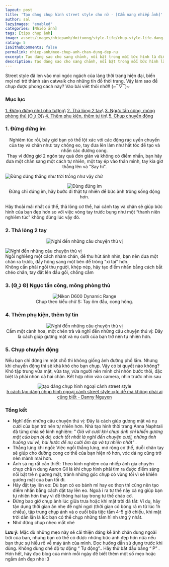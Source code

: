 ```yaml
---
layout: post
title: 'Tạo dáng chụp hình street style cho nữ - [Cẩm nang nhiếp ảnh]'
author: sal
lazyimages: "enabled"
categories: [Nhiếp ảnh]
tags: [tips chụp ảnh]
image: assets/images/nhiepanh/doituong/style-life/chup-style-life-dang-005.jpg
rating: 5
isGithubComments: false
permalink: nhiep-anh/meo-chup-anh-chan-dung-dep-nu
excerpt: Tạo dáng sao cho sang chảnh, nổi bật trong mỗi bức hình là điều quan tâm hàng đầu của các tín đồ “sống ảo”. Những gợi ý về tư thế tạo dáng cũng như trang phục sẽ giúp bạn có được bức ảnh đậm chất street style nghìn like.
description: Tạo dáng sao cho sang chảnh, nổi bật trong mỗi bức hình là điều quan tâm hàng đầu của các tín đồ “sống ảo”. Những gợi ý về tư thế tạo dáng cũng như trang phục sẽ giúp bạn có được bức ảnh đậm chất street style nghìn like.
---
```


Street style đã len vào mọi ngóc ngách của làng thời trang hiện đại, biến mọi nơi trở thành sàn catwalk cho những tín đồ thời trang. Vậy làm sao để chụp được phong cách này? Vào bài viết thôi nhở!! (~‾▽‾)~

### Mục lục

[1. Đừng đứng như pho tượng](#tip1)\\
[2. Thả lỏng 2 tay](#tip2)\\
[3. Ngực tấn công, mông phòng thủ (ʘ ͜ʖ ʘ)](#tip3)\\
[4. Thêm phụ kiện, thêm tự tin](#tip4)\\
[5. Chụp chuyển động](#tip5)

<a name="tip1"></a>
<h3>1. Đừng đứng im</h3>

<p style="text-align:center; ">
  Nghiêm túc rồi, bây giờ bạn có thể lột xác với các động rác uyển chuyển của tay và chân như: tay chống eo, tay đưa lên làm như hất tóc để tạo và nhấn các đường cong.<br>Thay vì đứng giơ 2 ngón tay quá đơn giản và không có điểm nhấn, bạn hãy đưa một chân sang một cách tự nhiên, một tay ép vào thân mình, tay kia giơ thẳng lên và "Say hi".<br>
</p>
  <img  src="../../assets/images/nhiepanh/doituong/style-life/chup-style-life-dang-02.jpg" alt="Đừng đứng thẳng như trời trồng như vậy chứ"><br>
<p style="text-align:center; ">
  <img  src="../../assets/images/nhiepanh/doituong/style-life/chup-style-life-dang-01.jpg" alt="Đừng đứng im"><br>
  Đừng chỉ đứng im, hãy bước đi thật tự nhiên để bức ảnh trông sống động hơn.
</p>
<p>
Hãy thoải mái nhất có thể, thả lỏng cơ thể, hai cánh tay và chân sẽ giúp bức hình của bạn đẹp hơn so với việc vòng tay trước bụng như một “thanh niên nghiêm túc” không đúng lúc vậy đó.
</p>
<a name="tip2"></a>
<h3>2. Thả lỏng 2 tay</h3>
  <p style="text-align:center; ">
  <img  src="../../assets/images/nhiepanh/doituong/style-life/chup-style-life-dang-03.jpg" alt="Nghĩ đến những câu chuyện thú vị"><br>
  </p>
  <p style="text-align:center; ">

  <img  src="../../assets/images/nhiepanh/doituong/style-life/chup-style-life-dang-04.jpg" alt="Nghĩ đến những câu chuyện thú vị"><br>
     Ngồi nghiêng một cách nhàm chán, để thu hút ánh nhìn, bạn nên đưa một chân ra trước, đẩy hông sang một bên để trông "xì tai" hơn.<br>
        Không cần phải ngồi thu người, khép nép, hãy tạo điểm nhấn bằng cách bắt chéo chân, tay đặt lên đầu gối, chống cằm
  </p>

<a name="tip3"></a>
<h3>3. (ʘ ͜ʖ ʘ) Ngực tấn công, mông phòng thủ</h3>
<p style="text-align:center; ">
  <img id=".imagesblog-05" src="../../assets/images/nhiepanh/doituong/style-life/chup-style-life-dang-06.jpg" alt="Nikon D600 Dynamic Range"><br>
  Chụp theo kiểu chữ S: Tay ôm đầu, cong hông.
</p>

<a name="tip4"></a>
<h3>4. Thêm phụ kiện, thêm tự tin</h3>
  <p style="text-align:center; ">
  <img  src="../../assets/images/nhiepanh/doituong/style-life/chup-style-life-dang-07.jpeg" alt="Nghĩ đến những câu chuyện thú vị"><br>
  Cầm một cành hoa, một chén trà và nghĩ đến những câu chuyện thú vị: Đây là cách giúp gương mặt và nụ cười của bạn trở nên tự nhiên hơn.
  </p>

<a name="tip5"></a>
<h3>5. Chụp chuyển động</h3>
Nếu bạn chỉ đứng im một chỗ thì không giống ảnh đường phố lắm. Nhưng khi chuyển động thì sẽ khá khó cho bạn chụp. Vậy có bí quyết nào không?
Khó tập trung vừa mặt, vừa tay, vừa người nên mình chỉ nhón bước thôi, đặc biệt là phải nhón cả hai chân. Kết hợp nhìn vào camera, nhìn trước nhìn sau<br>

<p style="text-align:center; ">
  <img src="../../assets/images/nhiepanh/doituong/style-life/tao-dang-khi-chup-hinh-ngoai-canh.gif" alt="tạo dáng chụp hình ngoại cảnh street style"><br>
  <a href="https://www.youtube.com/watch?v=KYW6cbWfO7I">5 cách tạo dáng chụp hình ngoại cảnh street style cực dễ mà không phải ai cũng biết - Danny Nguyen</a>
</p>
<!--Lưu ý-->

### **Tổng kết**

*   Nghĩ đến những câu chuyện thú vị: Đây là cách giúp gương mặt và nụ cười của bạn trở nên tự nhiên hơn. Nhà tạo hình thời trang Anna Naphtali đã từng chia sẻ kinh nghiệm: _" Giả vờ cười khi chụp ảnh chỉ khiến gương mặt của bạn bị đơ, cách tốt nhất là nghĩ đến chuyện cười, những tình huống vui vẻ, hài hước để nụ cười ấm áp và tự nhiên nhất" ._
*   Thẳng lưng khi ngồi: Việc ngồi thẳng lưng, mở rộng cơ thể, duỗi chân tay sẽ giúp cho đường cong cơ thể của bạn hiện rõ hơn, vóc dá ng cũng trở nên mảnh mai hơn.
*   Ánh sá ng rất cần thiết: Theo kinh nghiệm của nhiếp ảnh gia chuyên chụp châ n dung Aaron Gil là khi chụp hình phải tìm ra được điểm sáng nổi bật trê n gương mặt, tránh những góc chụp có vùng tối vì sẽ khiến gương mặt của bạn tối đi.
*   Hãy đặt tay lên eo: Dù bạn có eo bánh mì hay eo thon thì cũng nên tạo điểm nhấn bằng cách đặt tay lên eo. Ngoà i ra tư thế này cà ng giúp bạn tự nhiên hơn thay vì để thõng hai tay trong tư thế chào cờ.
*   Đừng bao giờ chụp ảnh lúc giữa trưa hoặc khi mặt trời đã tắt:  Ví dụ, hãy tận dụng thời gian ăn nhẹ để nghỉ ngơi (thời gian có bóng râ m từ lúc 1h chiều), tập trung chụp ảnh và o cuối bữa tiệc tầm 4-5 giờ chiều, khi mặt trời dần lặn là lúc bạn có thể chụp những tấm hì nh ưng ý nhất.
*   Nhớ đừng chụp nheo mắt nhé

<p><strong>Lưu &yacute;:</strong> Mặc d&ugrave; những mẹo n&agrave;y sẽ cải thiện đ&aacute;ng kể ảnh ch&acirc;n dung ngo&agrave;i trời của bạn, nhưng bạn c&oacute; thể c&oacute; được những bức ảnh đẹp hơn nữa nếu bạn thực sự hiểu r&otilde; về m&aacute;y ảnh của m&igrave;nh. Đọc hướng dẫn sử dụng trước khi dùng. Kh&ocirc;ng d&ugrave;ng chế độ tự động &ldquo; Tự động&rdquo;.. H&atilde;y thử bắt đầu bằng &ldquo; P&rdquo; . Hơn hết, h&atilde;y đọc blog của m&igrave;nh mỗi ng&agrave;y để biết th&ecirc;m một số mẹo hoặc ngắm ảnh đẹp nh&eacute; :3</p>

<style>
.box,.row{display:flex}.box,table{width:100%}.box{align-items:center;justify-content:center;background:#aaa;margin:20px 0;min-height:200px;border:2px solid #ccc;color:#fff}.col-sm-8{padding-right:0;padding-left:0}.column,.row{padding:0 4px}.row{flex-wrap:wrap}.column{flex:25%;max-width:25%}.column img{margin-top:8px;vertical-align:middle;width:100%}@media screen and (max-width:800px){.column{flex:50%;max-width:50%}}table{border:1px solid #ccc;border-collapse:collapse;margin:0;padding:0;table-layout:fixed}table caption{font-size:1.5em;margin:.5em 0 .75em}table tr{background-color:#f8f8f8;border:1px solid #ddd;padding:.35em}table td,table th{padding:.625em;text-align:center}table th{font-size:.85em;letter-spacing:.1em;text-transform:uppercase}@media screen and (max-width:600px){.column{flex:100%;max-width:100%}table{border:0}table caption{font-size:1.3em}table thead{border:none;clip:rect(0 0 0 0);height:1px;margin:-1px;overflow:hidden;padding:0;position:absolute;width:1px}table tr{border-bottom:3px solid #ddd;display:block;margin-bottom:.625em}table td{border-bottom:1px solid #ddd;display:block;font-size:.8em;text-align:right}table td::before{content:attr(data-label);float:left;font-weight:700;text-transform:uppercase}table td:last-child{border-bottom:0}}
</style>


